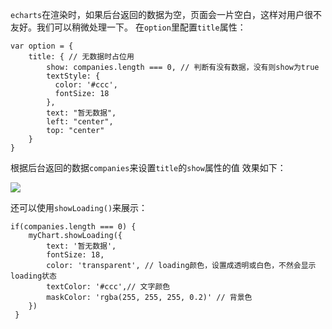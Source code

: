 `echarts`在渲染时，如果后台返回的数据为空，页面会一片空白，这样对用户很不友好。我们可以稍微处理一下。
在`option`里配置`title`属性：

```
var option = {
    title: { // 无数据时占位用
        show: companies.length === 0, // 判断有没有数据，没有则show为true
        textStyle: {
          color: '#ccc',
          fontSize: 18
        },
        text: "暂无数据",
        left: "center",
        top: "center"
    }
}

```

根据后台返回的数据`companies`来设置`title`的`show`属性的值
效果如下：

![](https://img-blog.csdnimg.cn/20210408135930811.png?x-oss-process=image/watermark,type_ZmFuZ3poZW5naGVpdGk,shadow_10,text_aHR0cHM6Ly9ibG9nLmNzZG4ubmV0L2NoZW5saW04Nw==,size_16,color_FFFFFF,t_70)

还可以使用`showLoading()`来展示：

```
if(companies.length === 0) {
    myChart.showLoading({
       	text: '暂无数据',
        fontSize: 18,
        color: 'transparent', // loading颜色，设置成透明或白色，不然会显示loading状态
        textColor: '#ccc',// 文字颜色
        maskColor: 'rgba(255, 255, 255, 0.2)' // 背景色
    })
 }

```

